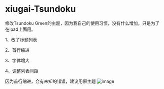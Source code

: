 # xiugai-Tsundoku
修改Tsundoku Green的主题，因为我自己的使用习惯，没有什么增加，只是为了在ipad上面用。

1、改了标题列表

2、首行缩进

3、字体增大

4、调整列表间距

因为首行缩进，会有未知的错误，建议用原主题
![image](https://user-images.githubusercontent.com/100765560/156492619-29a4f1f3-45b5-4713-896f-b64707fade32.png)
